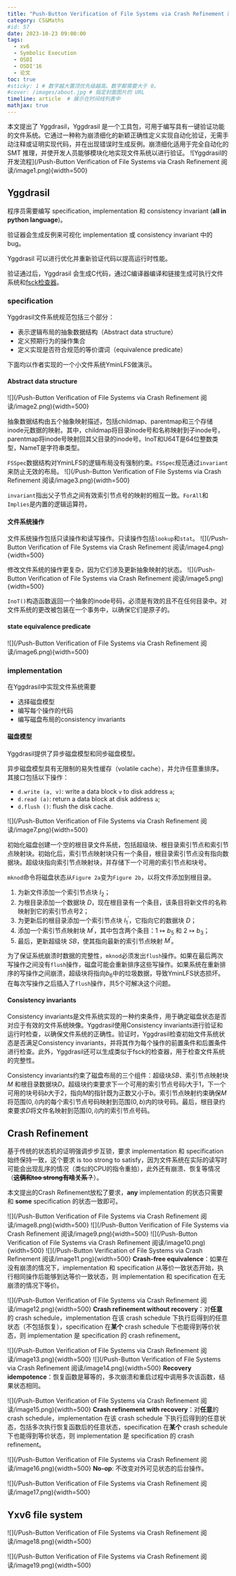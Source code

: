```yaml
---
title: "Push-Button Verification of File Systems via Crash Refinement 阅读"
category: CS&Maths
#id: 57
date: 2023-10-23 09:00:00
tags: 
  - xv6
  - Symbolic Execution
  - OSDI
  - OSDI'16
  - 论文
toc: true
#sticky: 1 # 数字越大置顶优先级越高。数字都需要大于 0。
#cover: /images/about.jpg # 指定封面图片的 URL
timeline: article  # 展示在时间线列表中
mathjax: true
---
```


本文提出了 Yggdrasil，Yggdrasil 是一个工具包，可用于编写具有一键验证功能的文件系统。它通过一种称为崩溃细化的新颖正确性定义实现自动化验证，无需手动注释或证明实现代码，并在出现错误时生成反例。崩溃细化适用于完全自动化的 SMT 推理，并使开发人员能够模块化地实现文件系统以进行验证。
![Yggdrasil的开发流程](/Push-Button Verification of File Systems via Crash Refinement 阅读/image1.png){width=500}
<!--more-->

## Yggdrasil
程序员需要编写 specification, implementation 和 consistency invariant (**all in python language**)。

验证器会生成反例来可视化 implementation 或 consistency invariant 中的 bug。

Yggdrasil 可以进行优化并重新验证代码以提高运行时性能。

验证通过后，Yggdrasil 会生成C代码，通过C编译器编译和链接生成可执行文件系统和[fsck检查器](https://en.wikipedia.org/wiki/Fsck)。

### specification
Yggdrasil文件系统规范包括三个部分：

- 表示逻辑布局的抽象数据结构（Abstract data structure）
- 定义预期行为的操作集合
- 定义实现是否符合规范的等价谓词（equivalence predicate）

下面均以作者实现的一个小文件系统YminLFS做演示。

#### Abstract data structure
![](/Push-Button Verification of File Systems via Crash Refinement 阅读/image2.png){width=500}

抽象数据结构由五个抽象映射描述，包括childmap、parentmap和三个存储inode元数据的映射。其中，childmap将目录inode号和名称映射到子inode号，parentmap将inode号映射回其父目录的inode号。InoT和U64T是64位整数类型，NameT是字符串类型。

`FSSpec`数据结构对YminLFS的逻辑布局没有强制约束。`FSSpec`规范通过`invariant`来防止无效的布局。
![](/Push-Button Verification of File Systems via Crash Refinement 阅读/image3.png){width=500}

`invariant`指出父子节点之间有效索引节点号的映射的相互一致。`ForAll`和`Implies`是内置的逻辑运算符。

#### 文件系统操作
文件系统操作包括只读操作和读写操作。只读操作包括`lookup`和`stat`。
![](/Push-Button Verification of File Systems via Crash Refinement 阅读/image4.png){width=500}

修改文件系统的操作更复杂，因为它们涉及更新抽象映射的状态。
![](/Push-Button Verification of File Systems via Crash Refinement 阅读/image5.png){width=500}

`InoT()`构造函数返回一个抽象的inode号码，必须是有效的且不在任何目录中。对文件系统的更改被包装在一个事务中，以确保它们是原子的。

#### state equivalence predicate
![](/Push-Button Verification of File Systems via Crash Refinement 阅读/image6.png){width=500}


### implementation
在Yggdrasil中实现文件系统需要

- 选择磁盘模型
- 编写每个操作的代码
- 编写磁盘布局的consistency invariants 

#### 磁盘模型
Yggdrasil提供了异步磁盘模型和同步磁盘模型。

异步磁盘模型具有无限制的易失性缓存（volatile cache），并允许任意重排序。其接口包括以下操作：

- `d.write (a, v)`: write a data block `v` to disk address `a`; 
- `d.read (a)`: return a data block at disk address `a`; 
- `d.flush ()`: flush the disk cache. 

![](/Push-Button Verification of File Systems via Crash Refinement 阅读/image7.png){width=500}

初始化磁盘创建一个空的根目录文件系统，包括超级块、根目录索引节点和索引节点映射块。初始化后，索引节点映射块只有一个条目，根目录索引节点没有指向数据块。超级块指向索引节点映射块，并存储下一个可用的索引节点和块号。

`mknod`命令将磁盘状态从`Figure 2a`变为`Figure 2b`，以将文件添加到根目录。

1. 为新文件添加一个索引节点块 $I_2$；
2. 为根目录添加一个数据块 $D$，现在根目录有一个条目，该条目将新文件的名称映射到它的索引节点号2；
3. 为更新后的根目录添加一个索引节点块 $I_1^{\prime}$，它指向它的数据块 $D$；
4. 添加一个索引节点映射块 $M^{\prime}$，其中包含两个条目：$1 \mapsto b_5$ 和 $2 \mapsto b_3$；
5. 最后，更新超级块 $SB$，使其指向最新的索引节点映射 $M^{\prime}$。

为了保证系统崩溃时数据的完整性，`mknod`必须发出`flush`操作。如果在最后两次写操作之间没有`flush`操作，磁盘可能会重新排序这些写操作。如果系统在重新排序的写操作之间崩溃，超级块将指向$b_6$中的垃圾数据，导致YminLFS状态损坏。在每次写操作之后插入了`flush`操作，共5个可解决这个问题。

#### Consistency invariants
Consistency invariants是文件系统实现的一种约束条件，用于确定磁盘状态是否对应于有效的文件系统映像。Yggdrasil使用Consistency invariants进行验证和运行时检查，以确保文件系统的正确性。验证时，Yggdrasil检查初始文件系统状态是否满足Consistency invariants，并将其作为每个操作的前置条件和后置条件进行检查。此外，Yggdrasil还可以生成类似于fsck的检查器，用于检查文件系统的完整性。

Consistency invariants约束了磁盘布局的三个组件：超级块$SB$、索引节点映射块 $M$ 和根目录数据块$D$。超级块约束要求下一个可用的索引节点号码$i$大于1，下一个可用的块号码$b$大于$2$，指向$M$的指针既为正数又小于$b$。索引节点映射约束确保$M$将范围$(0, i)$内的每个索引节点号码映射到范围$(0, b)$内的块号码。最后，根目录约束要求$D$将文件名映射到范围$(0,i)$内的索引节点号码。

## Crash Refinement

基于传统的状态机的证明强调步步互锁，要求 implementation 和 specification 始终保持一致，这个要求 is too strong to satisfy，因为文件系统在实际的读写时可能会出现乱序的情况（类似的CPU的指令重拍），此外还有崩溃、恢复等情况（~~**这俩和too strong有啥关系？**~~）。

本文提出的Crash Refinement放松了要求，**any** implementation 的状态只需要和 **some** specification 的状态一致即可。

![](/Push-Button Verification of File Systems via Crash Refinement 阅读/image8.png){width=500}
![](/Push-Button Verification of File Systems via Crash Refinement 阅读/image9.png){width=500}
![](/Push-Button Verification of File Systems via Crash Refinement 阅读/image10.png){width=500}
![](/Push-Button Verification of File Systems via Crash Refinement 阅读/image11.png){width=500}
**Crash-free equivalence**：如果在没有崩溃的情况下，implementation 和 specification 从等价一致状态开始，执行相同操作后能够到达等价一致状态，则 implementation 和 specification 在无崩溃的情况下等价。

![](/Push-Button Verification of File Systems via Crash Refinement 阅读/image12.png){width=500}
**Crash refinement without recovery**：对**任意**的 crash schedule，implementation 在该 crash schedule 下执行后得到的任意状态（不包括恢复），specification 在**某个** crash schedule 下也能得到等价状态，则 implementation 是 specification 的 crash refinement。

![](/Push-Button Verification of File Systems via Crash Refinement 阅读/image13.png){width=500}
![](/Push-Button Verification of File Systems via Crash Refinement 阅读/image14.png){width=500}
**Recovery idempotence**：恢复函数是幂等的，多次崩溃和重启过程中调用多次该函数，结果状态相同。

![](/Push-Button Verification of File Systems via Crash Refinement 阅读/image15.png){width=500}
**Crash refinement with recovery**：对**任意**的 crash schedule，implementation 在该 crash schedule 下执行后得到的任意状态，包括多次执行恢复函数后的任意状态，specification 在**某个** crash schedule 下也能得到等价状态，则 implementation 是 specification 的 crash refinement。

![](/Push-Button Verification of File Systems via Crash Refinement 阅读/image16.png){width=500}
**No-op**: 不改变对外可见状态的后台操作。

![](/Push-Button Verification of File Systems via Crash Refinement 阅读/image17.png){width=500}

## Yxv6 file system
![](/Push-Button Verification of File Systems via Crash Refinement 阅读/image18.png){width=500}


![](/Push-Button Verification of File Systems via Crash Refinement 阅读/image19.png){width=500}
